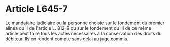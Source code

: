 # Article L645-7

Le mandataire judiciaire ou la personne choisie sur le fondement du premier alinéa du II de l'article L. 812-2 ou sur le fondement du III de ce même article peut faire tous les actes nécessaires à la conservation des droits du débiteur. Ils en rendent compte sans délai au juge commis.
